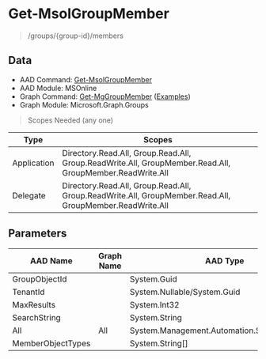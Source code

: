 # Get-MsolGroupMember

> /groups/{group-id}/members

## Data

+ AAD Command: [Get-MsolGroupMember](https://docs.microsoft.com/en-us/powershell/module/MSOnline/Get-MsolGroupMember)
+ AAD Module: MSOnline
+ Graph Command: [Get-MgGroupMember](https://docs.microsoft.com/en-us/powershell/module/Microsoft.Graph.Groups/Get-MgGroupMember) ([Examples](https://github.com/orgs/msgraph/discussions?discussions_q=Get-MgGroupMember))
+ Graph Module: Microsoft.Graph.Groups

> Scopes Needed (any one)

|Type|Scopes|
|---|---|
|Application|Directory.Read.All, Group.Read.All, Group.ReadWrite.All, GroupMember.Read.All, GroupMember.ReadWrite.All|
|Delegate|Directory.Read.All, Group.Read.All, Group.ReadWrite.All, GroupMember.Read.All, GroupMember.ReadWrite.All|

## Parameters

|AAD Name|Graph Name|AAD Type|Graph Type|Infos|
|---|---|---|---|---|
|GroupObjectId||System.Guid|||
|TenantId||System.Nullable/System.Guid|||
|MaxResults||System.Int32|||
|SearchString||System.String|||
|All|All|System.Management.Automation.SwitchParameter|System.Management.Automation.SwitchParameter||
|MemberObjectTypes||System.String[]|||

